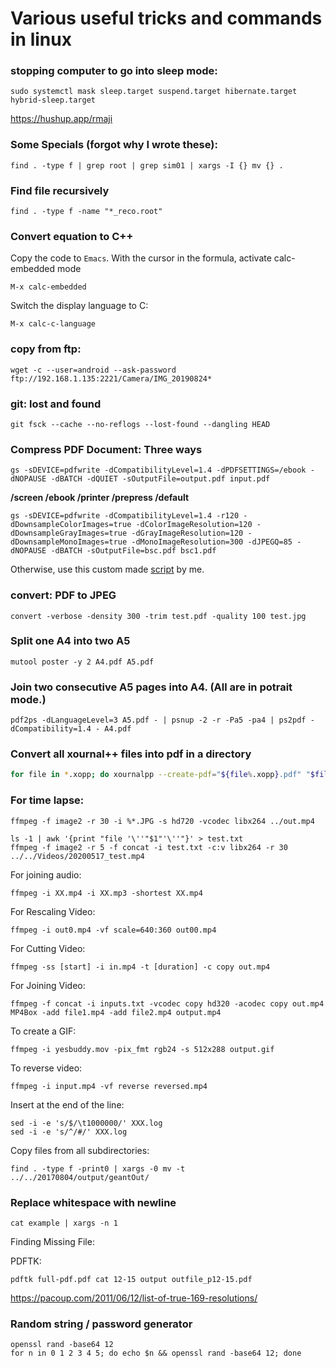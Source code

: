 # Various useful tricks and commands in linux

### stopping computer to go into sleep mode:
```
sudo systemctl mask sleep.target suspend.target hibernate.target hybrid-sleep.target
```

https://hushup.app/rmaji

### Some Specials (forgot why I wrote these):
```
find . -type f | grep root | grep sim01 | xargs -I {} mv {} .
```

### Find file recursively
```
find . -type f -name "*_reco.root"
```

### Convert equation to C++
Copy the code to `Emacs`. With the cursor in the formula, activate calc-embedded mode
```
M-x calc-embedded
```
Switch the display language to C:
```
M-x calc-c-language
```

### copy from ftp:
```
wget -c --user=android --ask-password ftp://192.168.1.135:2221/Camera/IMG_20190824*
```

### git: lost and found
```
git fsck --cache --no-reflogs --lost-found --dangling HEAD
```

### Compress PDF Document: Three ways
```
gs -sDEVICE=pdfwrite -dCompatibilityLevel=1.4 -dPDFSETTINGS=/ebook -dNOPAUSE -dBATCH -dQUIET -sOutputFile=output.pdf input.pdf
```
**/screen /ebook /printer /prepress /default**
```
gs -sDEVICE=pdfwrite -dCompatibilityLevel=1.4 -r120 -dDownsampleColorImages=true -dColorImageResolution=120 -dDownsampleGrayImages=true -dGrayImageResolution=120 -dDownsampleMonoImages=true -dMonoImageResolution=300 -dJPEGQ=85 -dNOPAUSE -dBATCH -sOutputFile=bsc.pdf bsc1.pdf
```
Otherwise, use this custom made [script](https://github.com/suryamondal/various_commands/blob/main/various_linux_commands/compresspdf.sh) by me.

### convert: PDF to JPEG
```
convert -verbose -density 300 -trim test.pdf -quality 100 test.jpg
```

### Split one A4 into two A5
```
mutool poster -y 2 A4.pdf A5.pdf
```

### Join two consecutive A5 pages into A4. (All are in potrait mode.)
```
pdf2ps -dLanguageLevel=3 A5.pdf - | psnup -2 -r -Pa5 -pa4 | ps2pdf -dCompatibility=1.4 - A4.pdf
```

### Convert all xournal++ files into pdf in a directory
```BASH
for file in *.xopp; do xournalpp --create-pdf="${file%.xopp}.pdf" "$file"; done
```

### For time lapse:
```
ffmpeg -f image2 -r 30 -i %*.JPG -s hd720 -vcodec libx264 ../out.mp4
```
```
ls -1 | awk '{print "file '\''"$1"'\''"}' > test.txt
ffmpeg -f image2 -r 5 -f concat -i test.txt -c:v libx264 -r 30 ../../Videos/20200517_test.mp4
```
For joining audio:
```
ffmpeg -i XX.mp4 -i XX.mp3 -shortest XX.mp4
```
For Rescaling Video:
```
ffmpeg -i out0.mp4 -vf scale=640:360 out00.mp4
```
For Cutting Video:
```
ffmpeg -ss [start] -i in.mp4 -t [duration] -c copy out.mp4
```
For Joining Video:
```
ffmpeg -f concat -i inputs.txt -vcodec copy hd320 -acodec copy out.mp4
MP4Box -add file1.mp4 -add file2.mp4 output.mp4
```
To create a GIF:
```
ffmpeg -i yesbuddy.mov -pix_fmt rgb24 -s 512x288 output.gif
```
To reverse video:
```
ffmpeg -i input.mp4 -vf reverse reversed.mp4
```

Insert at the end of the line:
```
sed -i -e 's/$/\t1000000/' XXX.log
sed -i -e 's/^/#/' XXX.log
```

Copy files from all subdirectories:
```
find . -type f -print0 | xargs -0 mv -t ../../20170804/output/geantOut/
```

### Replace whitespace with newline
```
cat example | xargs -n 1
```

Finding Missing File:

PDFTK:
```
pdftk full-pdf.pdf cat 12-15 output outfile_p12-15.pdf
```

https://pacoup.com/2011/06/12/list-of-true-169-resolutions/

### Random string / password generator
```
openssl rand -base64 12
for n in 0 1 2 3 4 5; do echo $n && openssl rand -base64 12; done
```
